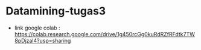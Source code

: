 # Datamining-tugas3

- link google colab : https://colab.research.google.com/drive/1g450rcGg0kuRdRZfRFdtk7TW8pDjzal4?usp=sharing
